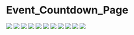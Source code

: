 # Event_Countdown_Page

![](https://pbs.twimg.com/media/FfXgVCiXoAAHRGx?format=jpg&name=large)
![](https://pbs.twimg.com/media/FfXTrnnWYAIdhHW?format=jpg&name=large)
![](https://pbs.twimg.com/media/FfXMpvYXkAAvXET?format=jpg&name=large)
![](https://pbs.twimg.com/media/FfXM00mXkAA06KE?format=jpg&name=large)
![](https://pbs.twimg.com/media/FfPm7VnWAAEfnwI?format=jpg&name=large)
![](https://pbs.twimg.com/media/FfNW_mUXoAEsodw?format=jpg&name=large)
![](https://pbs.twimg.com/media/FfNW9jmXEAI2Hax?format=jpg&name=large)
![](https://pbs.twimg.com/media/FfMlyyKXwAAuJKO?format=jpg&name=large)
![](https://pbs.twimg.com/media/FfLjKkbacAAUDj0?format=jpg&name=large)
![](https://pbs.twimg.com/media/FfLhDGqXkAAk9vk?format=png&name=small)
![](https://pbs.twimg.com/media/FfLff-JWQAA_mpS?format=jpg&name=large)
